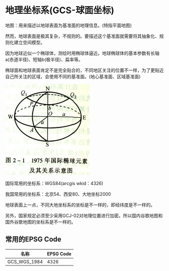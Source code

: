 #  地理坐标系(GCS-球面坐标)
地图：用来描述以地球表面为基准面的地理信息。(特指平面地图)

然而，地球表面是极其复杂，不规则的。要描述这个基准面就需要将其抽象化、规则化建立空间模型。

因为地球近似一个椭球体，测绘时用椭球体逼近。地球椭球体的基本参数有长轴a(赤道半径)、短轴b(极半径)、扁率等。

椭球面和地球表面肯定不是完全贴合的，不同地区关注的位置不一样，为了更贴近自己所关注的区域，会使用不同的基准面。(地心基准面、区域基准面)

![Alt text](../assets/1.png "1975年国际椭球元素及其关系示意图")

国际常用的坐标系：WGS84(arcgis wkid：4326)

我国常用的坐标系：北京54、西安80、大地坐标2000

地球表面上一点，不同大地坐标系的坐标是不一样的，即经纬度是不一样的。

另外，国家规定必须至少采用GCJ-02对地理位置进行加密。所以国内谷歌地图和国外谷歌地图的坐标系是不一样的。

##  常用的EPSG Code
|名称|EPSG Code|
|----|----|
|GCS_WGS_1984|4326|














